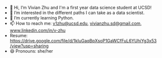 - 👋 Hi, I’m Vivian Zhu and I'm a first year data science student at UCSD!
- 👀 I’m interested in the different paths I can take as a data scientist. 
- 🌱 I’m currently learning Python.
- 📫 How to reach me: v1zhu@ucsd.edu, vivianzhu.sd@gmail.com, www.linkedin.com/in/v-zhu
- Resume: https://drive.google.com/file/d/1kIuGaqBpXsoP1GaWCfFuL6YUhiYg3x53/view?usp=sharing
- 😄 Pronouns: she/her

<!---
v1zhu/v1zhu is a ✨ special ✨ repository because its `README.md` (this file) appears on your GitHub profile.
You can click the Preview link to take a look at your changes.
--->
